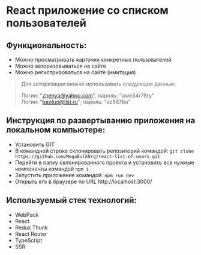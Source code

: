 # React приложение со списком пользователей

## Функциональность:

- Можно просматривать карточки конкретных пользователей
- Можно авторизовываться на сайте
- Можно регистрироваться на сайте (имитация)

> Для авторизации можно использовать следующие данные:
> 
> Логин: "zhenya@yahoo.com", пароль: "qwe34r78ty"  
> Логин: "baoluo@list.ru", пароль: "az567bu"

## Инструкция по развертыванию приложения на локальном компьютере:

- Установить GIT
- В командной строке склонировать репозиторий командой: `git clone https://github.com/MegaBulkOrg/react-list-of-users.git`
- Перейти в папку склонированного проекта и установить все нужные компоненты командой `npm i`
- Запустить приложение командой: `npm run dev`
- Открыть его в браузере по URL http://localhost:3000/

## Используемый стек технологий:

- WebPack
- React
- Redux Thunk
- React Router
- TypeScript
- SSR
